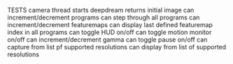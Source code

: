 TESTS
camera thread starts
deepdream returns initial image
can increment/decrement programs
can step through all programs
can increment/decrement featuremaps
can display last defined featuremap index in all programs
can toggle HUD on/off
can toggle motion monitor on/off
can increment/decrement gamma
can toggle pause on/off
can capture from list pf supported resolutions
can display from list of supported resolutions
